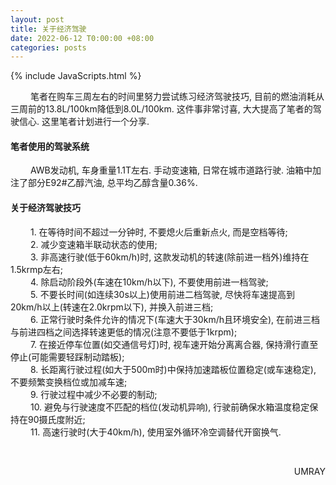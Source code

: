 ```yaml
---
layout: post
title: 关于经济驾驶
date: 2022-06-12 T0:00:00 +08:00
categories: posts
---
```


{% include JavaScripts.html %}

&emsp;&emsp; 笔者在购车三周左右的时间里努力尝试练习经济驾驶技巧, 目前的燃油消耗从三周前的13.8L/100km降低到8.0L/100km. 这件事非常讨喜, 大大提高了笔者的驾驶信心. 这里笔者计划进行一个分享.  

#### 笔者使用的驾驶系统 ####  
&emsp;&emsp; AWB发动机, 车身重量1.1T左右. 手动变速箱, 日常在城市道路行驶. 油箱中加注了部分E92#乙醇汽油, 总平均乙醇含量0.36%.  

#### 关于经济驾驶技巧 ####  
&emsp;&emsp; 1. 在等待时间不超过一分钟时, 不要熄火后重新点火, 而是空档等待;  
&emsp;&emsp; 2. 减少变速箱半联动状态的使用;  
&emsp;&emsp; 3. 非高速行驶(低于60km/h)时, 这款发动机的转速(除前进一档外)维持在1.5krmp左右;  
&emsp;&emsp; 4. 除启动阶段外(车速在10km/h以下), 不要使用前进一档驾驶;  
&emsp;&emsp; 5. 不要长时间(如连续30s以上)使用前进二档驾驶, 尽快将车速提高到20km/h以上(转速在2.0krpm以下), 并换入前进三档;  
&emsp;&emsp; 6. 正常行驶时条件允许的情况下(车速大于30km/h且环境安全), 在前进三档与前进四档之间选择转速更低的情况(注意不要低于1krpm);  
&emsp;&emsp; 7. 在接近停车位置(如交通信号灯)时, 视车速开始分离离合器, 保持滑行直至停止(可能需要轻踩制动踏板);  
&emsp;&emsp; 8. 长距离行驶过程(如大于500m时)中保持加速踏板位置稳定(或车速稳定), 不要频繁变换档位或加减车速;  
&emsp;&emsp; 9. 行驶过程中减少不必要的制动;  
&emsp;&emsp; 10. 避免与行驶速度不匹配的档位(发动机异响), 行驶前确保水箱温度稳定保持在90摄氏度附近;  
&emsp;&emsp; 11. 高速行驶时(大于40km/h), 使用室外循环冷空调替代开窗换气.  


&emsp;&emsp;  
<p align="right">UMRAY</p>
